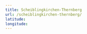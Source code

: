 ```yaml
---
title: Scheiblingkirchen-Thernberg
url: /scheiblingkirchen-thernberg/
latitude: 
longitude: 
---
```

